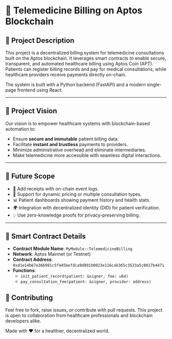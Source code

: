 # 🏥 Telemedicine Billing on Aptos Blockchain

## 📘 Project Description

This project is a decentralized billing system for telemedicine consultations built on the Aptos blockchain. It leverages smart contracts to enable secure, transparent, and automated healthcare billing using Aptos Coin (APT). Patients can register billing records and pay for medical consultations, while healthcare providers receive payments directly on-chain.

The system is built with a Python backend (FastAPI) and a modern single-page frontend using React.

---

## 🎯 Project Vision

Our vision is to empower healthcare systems with blockchain-based automation to:

- Ensure **secure and immutable** patient billing data.
- Facilitate **instant and trustless** payments to providers.
- Minimize administrative overhead and eliminate intermediaries.
- Make telemedicine more accessible with seamless digital interactions.

---

## 🚀 Future Scope

- 📄 Add receipts with on-chain event logs.
- 🧾 Support for dynamic pricing or multiple consultation types.
- 📊 Patient dashboards showing payment history and health stats.
- 🌍 Integration with decentralized identity (DID) for patient verification.
- 💡 Use zero-knowledge proofs for privacy-preserving billing.

---

## 📜 Smart Contract Details

- **Contract Module Name**: `MyModule::TelemedicineBilling`
- **Network**: Aptos Mainnet (or Testnet)
- **Contract Address**: `0xd1e14b67e366981c5f445befdca9d891b0023e116cab365c3533a5c0017b4471`
- **Functions**:
  - `init_patient_record(patient: &signer, fee: u64)`
  - `pay_consultation_fee(patient: &signer, provider: address)`


## 🤝 Contributing

Feel free to fork, raise issues, or contribute with pull requests. This project is open to collaboration from healthcare professionals and blockchain developers alike.


Made with ❤️ for a healthier, decentralized world.
